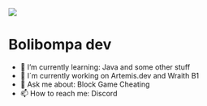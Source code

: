 

![](https://komarev.com/ghpvc/?username=pvpb0t&color=blueviolet)

# Bolibompa dev #

- 🌱 I’m currently learning: Java and some other stuff
- 🔏 I´m currently working on Artemis.dev and Wraith B1 
- 💬 Ask me about: Block Game Cheating
- 📫 How to reach me: Discord

